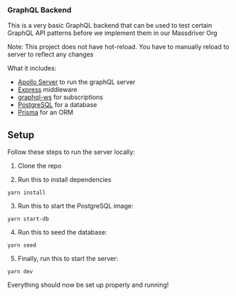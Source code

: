 ### GraphQL Backend

This is a very basic GraphQL backend that can be used to test certain GraphQL API patterns before we implement them in our Massdriver Org

Note: This project does not have hot-reload. You have to manually reload to server to reflect any changes

What it includes:

- [Apollo Server](https://www.apollographql.com/docs/apollo-server) to run the graphQL server
- [Express](https://expressjs.com/) middleware
- [graphql-ws](https://www.npmjs.com/package/graphql-ws/v/5.6.0) for subscriptions
- [PostgreSQL](https://www.postgresql.org/) for a database
- [Prisma](https://www.prisma.io/docs/getting-started) for an ORM

## Setup

Follow these steps to run the server locally:

1. Clone the repo

2. Run this to install dependencies

```
yarn install
```

3. Run this to start the PostgreSQL image:

```
yarn start-db
```

4. Run this to seed the database:

```
yarn seed
```

5. Finally, run this to start the server:

```
yarn dev
```

Everything should now be set up properly and running!
